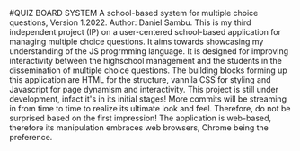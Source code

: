 #QUIZ BOARD SYSTEM
A school-based system for multiple choice questions,  Version 1.2022.
Author: Daniel Sambu.
This is my third independent project (IP) on a user-centered school-based application for managing multiple choice questions. It aims towards showcasing my understanding of the JS progrmming language. It is designed for improving interactivity between the highschool management and the students in the dissemination of multiple choice questions. 
The building blocks forming up this application are HTML for the structure, vannila CSS for styling and Javascript for page dynamism and interactivity.
This project is still under development, infact it's in its initial stages! More commits will be streaming in from time to time to realize its ultimate look and feel. Therefore, do not be surprised based on the first impression!
The application is web-based, therefore its manipulation embraces web browsers, Chrome being the preference.

